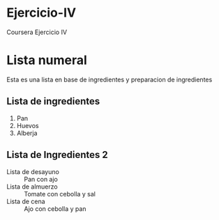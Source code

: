 # Ejercicio-IV
Coursera Ejercicio IV
<html>
  <head>
    <title> Lista numeral de ingredientes </title>
  </head>
  <link> </link>
  <body>
    <h1>Lista numeral</h1>
    <p>Esta es una lista en base de ingredientes y preparacion de ingredientes</p>
    <h2>Lista de ingredientes</h2>
    <ol> 
    <li> Pan</li>
    <li> Huevos</li>
    <li> Alberja</li>
    </ol>
    <h2> Lista de Ingredientes 2</h2>
    <dl> 
    <dt> Lista de desayuno</dt>
      <dd>Pan con ajo</dd>
    <dt>Lista de almuerzo</dt>
      <dd>Tomate con cebolla y sal</dd>
    <dt>Lista de cena</dt>
      <dd>Ajo con cebolla y pan</dd>
      </dl>
      
  </body>
</html>


